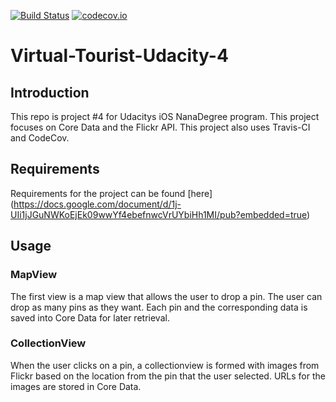 [![Build Status](https://travis-ci.org/roccoma504/Virtual-Tourist-Udacity-New.svg)](https://travis-ci.org/roccoma504/Virtual-Tourist-Udacity-New)
[![codecov.io](https://codecov.io/github/roccoma504/Virtual-Tourist-Udacity-New/coverage.svg?branch=master)](https://codecov.io/github/roccoma504/Virtual-Tourist-Udacity-New?branch=master)


# Virtual-Tourist-Udacity-4

## Introduction

This repo is project #4 for Udacitys iOS NanaDegree program. This project focuses on Core Data and the Flickr API. This project also uses Travis-CI and CodeCov.

## Requirements

Requirements for the project can be found [here] (https://docs.google.com/document/d/1j-UIi1jJGuNWKoEjEk09wwYf4ebefnwcVrUYbiHh1MI/pub?embedded=true)

## Usage

### MapView

The first view is a map view that allows the user to drop a pin. The user can drop as many pins as they want. Each pin and the corresponding data is saved into Core Data for later retrieval.

### CollectionView

When the user clicks on a pin, a collectionview is formed with images from Flickr based on the location from the pin that the user selected. URLs for the images are stored in Core Data.
